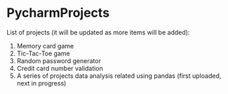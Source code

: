 # PycharmProjects
List of projects (it will be updated as more items will be added):
1) Memory card game
2) Tic-Tac-Toe game
3) Random password generator
4) Credit card number validation
5) A series of projects data analysis related using pandas (first uploaded, next in progress)

